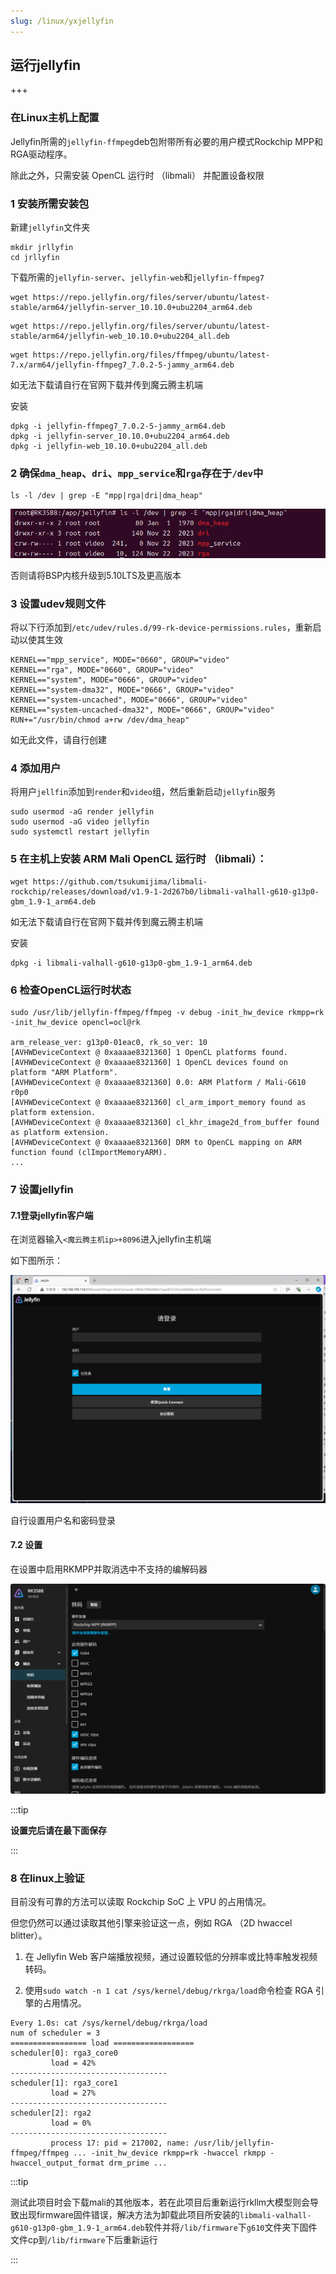 ```yaml
---
slug: /linux/yxjellyfin
---
```

## 运行jellyfin

+++

###  在Linux主机上配置

Jellyfin所需的`jellyfin-ffmpeg`deb包附带所有必要的用户模式Rockchip MPP和RGA驱动程序。

除此之外，只需安装 OpenCL 运行时 （libmali） 并配置设备权限

### 1 安装所需安装包

新建`jellyfin`文件夹

```
mkdir jrllyfin
cd jrllyfin
```

下载所需的`jellyfin-server`、`jellyfin-web`和`jellyfin-ffmpeg7`

```
wget https://repo.jellyfin.org/files/server/ubuntu/latest-stable/arm64/jellyfin-server_10.10.0+ubu2204_arm64.deb
```

```
wget https://repo.jellyfin.org/files/server/ubuntu/latest-stable/arm64/jellyfin-web_10.10.0+ubu2204_all.deb
```

```
wget https://repo.jellyfin.org/files/ffmpeg/ubuntu/latest-7.x/arm64/jellyfin-ffmpeg7_7.0.2-5-jammy_arm64.deb
```

如无法下载请自行在官网下载并传到魔云腾主机端

安装

```
dpkg -i jellyfin-ffmpeg7_7.0.2-5-jammy_arm64.deb
dpkg -i jellyfin-server_10.10.0+ubu2204_arm64.deb
dpkg -i jellyfin-web_10.10.0+ubu2204_all.deb
```

### 2 确保`dma_heap`、`dri`、`mpp_service`和`rga`存在于`/dev`中

```
ls -l /dev | grep -E "mpp|rga|dri|dma_heap"
```

![ubuntu22.04.6.1.png](/img/ubuntu22.04.6.1.png)

否则请将BSP内核升级到5.10LTS及更高版本

### 3 设置udev规则文件

将以下行添加到`/etc/udev/rules.d/99-rk-device-permissions.rules`，重新启动以使其生效

```
KERNEL=="mpp_service", MODE="0660", GROUP="video"
KERNEL=="rga", MODE="0660", GROUP="video"
KERNEL=="system", MODE="0666", GROUP="video"
KERNEL=="system-dma32", MODE="0666", GROUP="video"
KERNEL=="system-uncached", MODE="0666", GROUP="video"
KERNEL=="system-uncached-dma32", MODE="0666", GROUP="video" RUN+="/usr/bin/chmod a+rw /dev/dma_heap"
```

如无此文件，请自行创建

### 4 添加用户

将用户`jellfin`添加到`render`和`video`组，然后重新启动`jellyfin`服务

```
sudo usermod -aG render jellyfin
sudo usermod -aG video jellyfin
sudo systemctl restart jellyfin
```

### 5 在主机上安装 ARM Mali OpenCL 运行时 （libmali）：

```
wget https://github.com/tsukumijima/libmali-rockchip/releases/download/v1.9-1-2d267b0/libmali-valhall-g610-g13p0-gbm_1.9-1_arm64.deb
```

如无法下载请自行在官网下载并传到魔云腾主机端

安装

```
dpkg -i libmali-valhall-g610-g13p0-gbm_1.9-1_arm64.deb
```

### 6 检查OpenCL运行时状态

```
sudo /usr/lib/jellyfin-ffmpeg/ffmpeg -v debug -init_hw_device rkmpp=rk -init_hw_device opencl=ocl@rk

arm_release_ver: g13p0-01eac0, rk_so_ver: 10
[AVHWDeviceContext @ 0xaaaae8321360] 1 OpenCL platforms found.
[AVHWDeviceContext @ 0xaaaae8321360] 1 OpenCL devices found on platform "ARM Platform".
[AVHWDeviceContext @ 0xaaaae8321360] 0.0: ARM Platform / Mali-G610 r0p0
[AVHWDeviceContext @ 0xaaaae8321360] cl_arm_import_memory found as platform extension.
[AVHWDeviceContext @ 0xaaaae8321360] cl_khr_image2d_from_buffer found as platform extension.
[AVHWDeviceContext @ 0xaaaae8321360] DRM to OpenCL mapping on ARM function found (clImportMemoryARM).
...
```

### 7 设置jellyfin

#### 7.1登录jellyfin客户端

在浏览器输入`<魔云腾主机ip>+8096`进入jellyfin主机端

如下图所示：

![ubuntu22.04.6.2.png](/img/ubuntu22.04.6.2.png)

自行设置用户名和密码登录

#### 7.2 设置

在设置中启用RKMPP并取消选中不支持的编解码器

![ubuntu22.04.6.3.png](/img/ubuntu22.04.6.3.png)

:::tip

**设置完后请在最下面保存**

:::

### 8 在linux上验证

目前没有可靠的方法可以读取 Rockchip SoC 上 VPU 的占用情况。

但您仍然可以通过读取其他引擎来验证这一点，例如 RGA （2D hwaccel blitter）。

1. 在 Jellyfin Web 客户端播放视频，通过设置较低的分辨率或比特率触发视频转码。

2. 使用`sudo watch -n 1 cat /sys/kernel/debug/rkrga/load`命令检查 RGA 引擎的占用情况。

```
Every 1.0s: cat /sys/kernel/debug/rkrga/load
num of scheduler = 3
================= load ==================
scheduler[0]: rga3_core0
         load = 42%
-----------------------------------
scheduler[1]: rga3_core1
         load = 27%
-----------------------------------
scheduler[2]: rga2
         load = 0%
-----------------------------------
         process 17: pid = 217002, name: /usr/lib/jellyfin-ffmpeg/ffmpeg ... -init_hw_device rkmpp=rk -hwaccel rkmpp -hwaccel_output_format drm_prime ...
```



:::tip

测试此项目时会下载mali的其他版本，若在此项目后重新运行rkllm大模型则会导致出现firmware固件错误，解决方法为卸载此项目所安装的`libmali-valhall-g610-g13p0-gbm_1.9-1_arm64.deb`软件并将`/lib/firmware`下`g610`文件夹下固件文件cp到`/lib/firmware`下后重新运行

:::